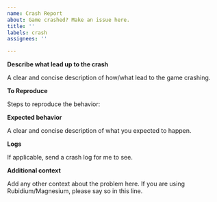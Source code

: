 ```yaml
---
name: Crash Report
about: Game crashed? Make an issue here.
title: ''
labels: crash
assignees: ''

---
```


**Describe what lead up to the crash**

A clear and concise description of how/what lead to the game crashing.


**To Reproduce**

Steps to reproduce the behavior:


**Expected behavior**

A clear and concise description of what you expected to happen.


**Logs**

If applicable, send a crash log for me to see.


**Additional context**

Add any other context about the problem here. If you are using Rubidium/Magnesium, please say so in this line.
